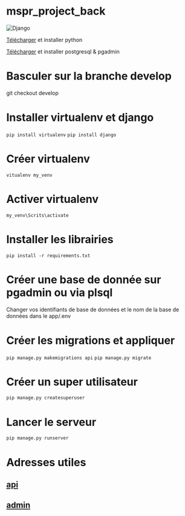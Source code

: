 # mspr_project_back

![Django](https://pub.phyks.me/sdz/sdz/medias/uploads.siteduzero.com_files_386001_387000_386523.png)

[Télécharger](https://www.python.org/downloads/) et installer python

[Télécharger](https://www.postgresql.org/download/windows/) et installer postgresql & pgadmin

# Basculer sur la branche develop 
git checkout develop

# Installer virtualenv et django
`pip install virtualenv`
`pip install django`


# Créer virtualenv
`vitualenv my_venv`


# Activer virtualenv
`my_venv\Scrits\activate`


# Installer les librairies
`pip install -r requirements.txt`

# Créer une base de donnée sur pgadmin ou via plsql
Changer vos identifiants de base de données et le nom de la base de données dans le app/.env

# Créer les migrations et appliquer
`pip manage.py makemigrations api`
`pip manage.py migrate`

# Créer un super utilisateur
`pip manage.py createsuperuser`


# Lancer le serveur
`pip manage.py runserver`

 # Adresses utiles
## [api](http://127.0.0.1:8000/)
## [admin](http://127.0.0.1:8000/admin)
